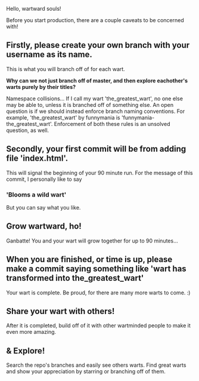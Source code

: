 Hello, wartward souls!

Before you start production, there are a couple caveats to be concerned with!

## Firstly, please create your own branch with your username as its name. 

This is what you will branch off of for each wart. 

**Why can we not just branch off of master, and then explore eachother's warts purely by their titles?**

Namespace collisions... If I call my wart 'the_greatest_wart', no one else may be able to, unless it is branched off of something else.
An open question is if we should instead enforce branch naming conventions. 
For example, 'the_greatest_wart' by funnymania is 'funnymania-the_greatest_wart'. 
Enforcement of both these rules is an unsolved question, as well. 

## Secondly, your first commit will be from adding file 'index.html'.
This will signal the beginning of your 90 minute run. For the message of this commit, I personally like to say

### 'Blooms a wild wart'

But you can say what you like. 

## Grow wartward, ho!

Ganbatte! You and your wart will grow together for up to 90 minutes...

## When you are finished, or time is up, please make a commit saying something like 'wart has transformed into the_greatest_wart'

Your wart is complete. Be proud, for there are many more warts to come. :)

## Share your wart with others! 

After it is completed, build off of it with other wartminded people to make it even more amazing. 

## & Explore!

Search the repo's branches and easily see others warts. Find great warts and show your appreciation by starring or branching
off of them.
